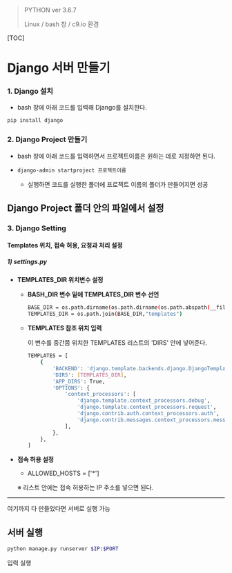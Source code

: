 >PYTHON ver 3.6.7
>
>Linux / bash 창 /  c9.io 환경

[TOC]

# Django 서버 만들기

### 1. Django 설치

- bash 창에 아래 코드를 입력해 Django를 설치한다.

```bash
pip install django
```





### 2. Django Project 만들기

- bash 창에 아래 코드를 입력하면서 프로젝트이름은 원하는 데로 지정하면 된다.

- ```bash
  django-admin startproject 프로젝트이름
  ```

  - 실행하면 코드를 실행한 폴더에 프로젝트 이름의 폴더가 만들어지면 성공



## Django Project 폴더 안의 파일에서 설정

### 3. Django  Setting

#### Templates 위치, 접속 허용, 요청과 처리 설정

##### 1)  **settings.py**

- **TEMPLATES_DIR 위치변수 설정**

  

  - **BASH_DIR 변수 밑에 TEMPLATES_DIR 변수 선언**

    ```bash
    BASE_DIR = os.path.dirname(os.path.dirname(os.path.abspath(__file__)))
    TEMPLATES_DIR = os.path.join(BASE_DIR,"templates")
    ```

  

  

  - **TEMPLATES 참조 위치 입력**

    이 변수를 중간쯤 위치한 TEMPLATES 리스트의 'DIRS' 안에 넣어준다.

    ```bash
    TEMPLATES = [
        {
            'BACKEND': 'django.template.backends.django.DjangoTemplates',
            'DIRS': [TEMPLATES_DIR],
            'APP_DIRS': True,
            'OPTIONS': {
                'context_processors': [
                    'django.template.context_processors.debug',
                    'django.template.context_processors.request',
                    'django.contrib.auth.context_processors.auth',
                    'django.contrib.messages.context_processors.messages',
                ],
            },
        },
    ]
    ```



- **접속 허용 설정**

  - ALLOWED_HOSTS = ['*']

  ※ 리스트 안에는 접속 허용하는 IP 주소를 넣으면 된다.



---

여기까지 다 만들었다면 서버로 실행 가능

## 서버 실행

```bash
python manage.py runserver $IP:$PORT
```

입력 실행